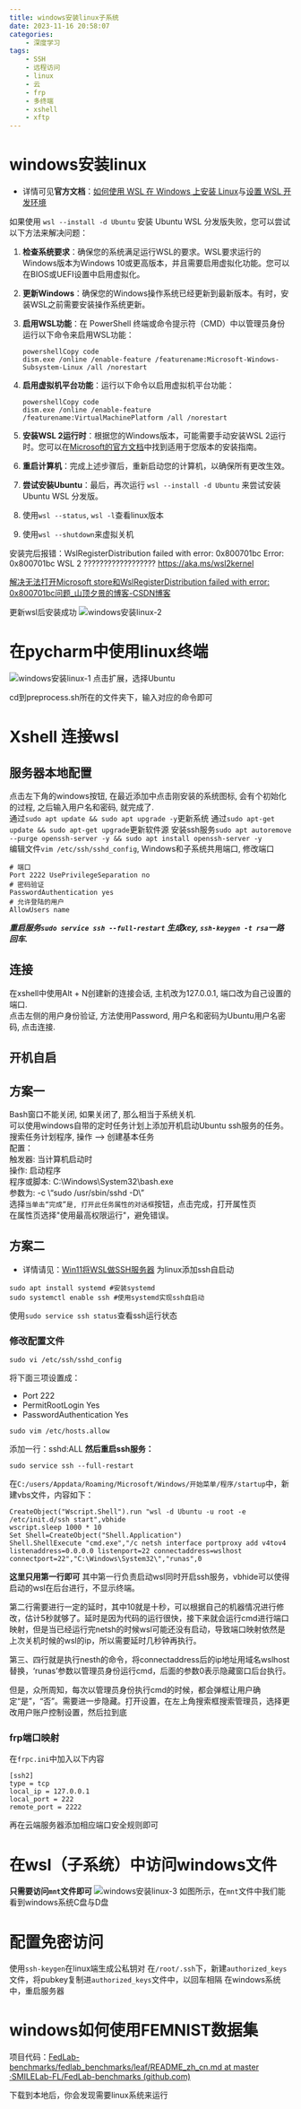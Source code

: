 ```yaml
---
title: windows安装linux子系统
date: 2023-11-16 20:58:07
categories:
	- 深度学习
tags: 
	- SSH
	- 远程访问
	- linux
	- 云
	- frp
	- 多终端
	- xshell
	- xftp
---
```

#  windows安装linux
- 详情可见**官方文档**：[如何使用 WSL 在 Windows 上安装 Linux](https://learn.microsoft.com/zh-cn/windows/wsl/install)与[设置 WSL 开发环境](https://learn.microsoft.com/zh-cn/windows/wsl/setup/environment#set-up-your-linux-username-and-password)


如果使用 `wsl --install -d Ubuntu` 安装 Ubuntu WSL 分发版失败，您可以尝试以下方法来解决问题：

1. **检查系统要求**：确保您的系统满足运行WSL的要求。WSL要求运行的Windows版本为Windows 10或更高版本，并且需要启用虚拟化功能。您可以在BIOS或UEFI设置中启用虚拟化。

2. **更新Windows**：确保您的Windows操作系统已经更新到最新版本。有时，安装WSL之前需要安装操作系统更新。

3. **启用WSL功能**：在 PowerShell 终端或命令提示符（CMD）中以管理员身份运行以下命令来启用WSL功能：

   ```
   powershellCopy code
   dism.exe /online /enable-feature /featurename:Microsoft-Windows-Subsystem-Linux /all /norestart
   ```

4. **启用虚拟机平台功能**：运行以下命令以启用虚拟机平台功能：

   ```
   powershellCopy code
   dism.exe /online /enable-feature /featurename:VirtualMachinePlatform /all /norestart
   ```

5. **安装WSL 2运行时**：根据您的Windows版本，可能需要手动安装WSL 2运行时。您可以在[Microsoft的官方文档](https://docs.microsoft.com/en-us/windows/wsl/install)中找到适用于您版本的安装指南。

6. **重启计算机**：完成上述步骤后，重新启动您的计算机，以确保所有更改生效。

7. **尝试安装Ubuntu**：最后，再次运行 `wsl --install -d Ubuntu` 来尝试安装Ubuntu WSL 分发版。

8. 使用`wsl --status`, `wsl -l`查看linux版本
9. 使用`wsl --shutdown`来虚拟关机

安装完后报错：WslRegisterDistribution failed with error: 0x800701bc
Error: 0x800701bc WSL 2 ?????????????????? https://aka.ms/wsl2kernel

[解决无法打开Microsoft store和WslRegisterDistribution failed with error: 0x800701bc问题_山顶夕景的博客-CSDN博客](https://blog.csdn.net/qq_35812205/article/details/131363270)

更新wsl后安装成功
![windows安装linux-2](https://aucnm0202-1318327891.cos.ap-shanghai.myqcloud.com/blogpic/windows%E5%AE%89%E8%A3%85linux-2.png)

# 在pycharm中使用linux终端

![windows安装linux-1](https://aucnm0202-1318327891.cos.ap-shanghai.myqcloud.com/blogpic/windows%E5%AE%89%E8%A3%85linux-1.png)
点击扩展，选择Ubuntu

cd到preprocess.sh所在的文件夹下，输入对应的命令即可
# Xshell 连接wsl
## 服务器本地配置
点击左下角的windows按钮, 在最近添加中点击刚安装的系统图标, 会有个初始化的过程, 之后输入用户名和密码, 就完成了.  
通过`sudo apt update && sudo apt upgrade -y`更新系统
通过`sudo apt-get update && sudo apt-get upgrade`更新软件源
安装ssh服务`sudo apt autoremove --purge openssh-server -y && sudo apt install openssh-server -y`  
编辑文件`vim /etc/ssh/sshd_config`, Windows和子系统共用端口, 修改端口
```
# 端口 
Port 2222 UsePrivilegeSeparation no 
# 密码验证 
PasswordAuthentication yes 
# 允许登陆的用户 
AllowUsers name

```
_**重启服务`sudo service ssh --full-restart`
生成key, `ssh-keygen -t rsa`一路回车.**_
## 连接  
在xshell中使用Alt + N创建新的连接会话, 主机改为127.0.0.1, 端口改为自己设置的端口.  
点击左侧的用户身份验证, 方法使用Password, 用户名和密码为Ubuntu用户名密码, 点击连接.

## 开机自启  
## 方案一
Bash窗口不能关闭, 如果关闭了, 那么相当于系统关机.  
可以使用windows自带的定时任务计划上添加开机启动Ubuntu ssh服务的任务。  
搜索任务计划程序, 操作 --> 创建基本任务  
配置：  
触发器: 当计算机启动时  
操作: 启动程序  
程序或脚本: C:\\Windows\\System32\\bash.exe  
参数为: -c \\“sudo /usr/sbin/sshd -D\\”  
选择`当单击“完成”是, 打开此任务属性的对话框`按钮，点击完成，打开属性页  
在属性页选择"使用最高权限运行"，避免错误。
## 方案二
- 详情请见：[Win11将WSL做SSH服务器](https://blog.csdn.net/q4616756/article/details/131842814)
为linux添加ssh自启动
```
sudo apt install systemd #安装systemd
sudo systemctl enable ssh #使用systemd实现ssh自启动
```
使用`sudo service ssh status`查看ssh运行状态
### 修改配置文件
```
sudo vi /etc/ssh/sshd_config
```
将下面三项设置成：
- Port 222
- PermitRootLogin Yes
- PasswordAuthentication Yes
```
sudo vim /etc/hosts.allow
```
添加一行：sshd:ALL
**然后重启ssh服务：**
```
sudo service ssh --full-restart
```

在`C:/users/Appdata/Roaming/Microsoft/Windows/开始菜单/程序/startup`中，新建vbs文件，内容如下：
```
CreateObject("Wscript.Shell").run "wsl -d Ubuntu -u root -e /etc/init.d/ssh start",vbhide
wscript.sleep 1000 * 10
Set Shell=CreateObject("Shell.Application")
Shell.ShellExecute "cmd.exe","/c netsh interface portproxy add v4tov4 listenaddress=0.0.0.0 listenport=22 connectaddress=wslhost connectport=22","C:\Windows\System32\","runas",0
```
**这里只用第一行即可**
其中第一行负责启动wsl同时开启ssh服务，vbhide可以使得启动的wsl在后台进行，不显示终端。

第二行需要进行一定的延时，其中10就是十秒，可以根据自己的机器情况进行修改，估计5秒就够了。延时是因为代码的运行很快，接下来就会运行cmd进行端口映射，但是当已经运行完netsh的时候wsl可能还没有启动，导致端口映射依然是上次关机时候的wsl的ip，所以需要延时几秒钟再执行。

第三、四行就是执行nesth的命令，将connectaddress后的ip地址用域名wslhost替换，‘runas’参数以管理员身份运行cmd，后面的参数0表示隐藏窗口后台执行。

但是，众所周知，每次以管理员身份执行cmd的时候，都会弹框让用户确定“是”，“否”。需要进一步隐藏。打开设置，在左上角搜索框搜索管理员，选择更改用户账户控制设置，然后拉到底
### frp端口映射
在`frpc.ini`中加入以下内容
```
[ssh2]
type = tcp
local_ip = 127.0.0.1
local_port = 222
remote_port = 2222
```
再在云端服务器添加相应端口安全规则即可
# 在wsl（子系统）中访问windows文件
**只需要访问`mnt`文件即可**
![windows安装linux-3](https://aucnm0202-1318327891.cos.ap-shanghai.myqcloud.com/blogpic/windows%E5%AE%89%E8%A3%85linux-3.png)
如图所示，在`mnt`文件中我们能看到windows系统C盘与D盘
# 配置免密访问
使用`ssh-keygen`在linux端生成公私钥对
在`/root/.ssh`下，新建`authorized_keys`文件，将pubkey复制进`authorized_keys`文件中，以回车相隔
在windows系统中，重启服务器
# windows如何使用FEMNIST数据集

项目代码：[FedLab-benchmarks/fedlab_benchmarks/leaf/README_zh_cn.md at master ·SMILELab-FL/FedLab-benchmarks (github.com)](https://github.com/SMILELab-FL/FedLab-benchmarks/blob/master/fedlab_benchmarks/leaf/README_zh_cn.md)

下载到本地后，你会发现需要linux系统来运行